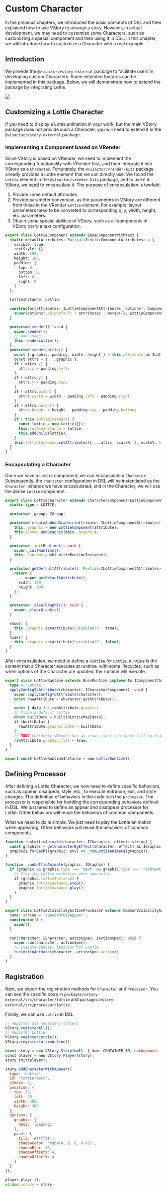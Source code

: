 # Custom Character

In the previous chapters, we introduced the basic concepts of DSL and then explained how to use VStory to arrange a story. However, in actual development, we may need to customize some Characters, such as customizing a special component and then using it in DSL. In this chapter, we will introduce how to customize a Character with a real example.

## Introduction

We provide the `@visactor/vstory-external` package to facilitate users in developing custom Characters. Some extended features can be implemented in this package. Below, we will demonstrate how to extend the package by integrating Lottie.

![](https://lf9-dp-fe-cms-tos.byteorg.com/obj/bit-cloud/vstory/vstory-external.png)

## Customizing a Lottie Character

If you need to display a Lottie animation in your work, but the main VStory package does not provide such a Character, you will need to extend it in the `@visactor/vstory-external` package.

### Implementing a Component based on VRender

Since VStory is based on VRender, we need to implement the corresponding functionality with VRender first, and then integrate it into VStory as a `Character`. Fortunately, the `@visactor/vrender-kits` package already provides a Lottie element that we can directly use.
We found the `Lottie` element in the `@visactor/vrender-kits` package, and to use it in VStory, we need to encapsulate it. The purpose of encapsulation is twofold:

1. Provide some default attributes
2. Provide parameter conversion, as the parameters in VStory are different from those in the VRender `Lottie` element. For example, layout parameters need to be converted to corresponding x, y, width, height, etc. parameters.
3. Obtain some special abilities of VStory, such as all components in VStory carry a text configuration.

```ts
export class LottieComponent extends BaseComponentWithText {
  static defaultAttributes: Partial<ILottieComponentAttributes> = {
    visible: true,
    textStyle: {},
    width: 100,
    height: 100,
    padding: {
      top: 0,
      bottom: 0,
      left: 0,
      right: 0
    }
  };

  lottieInstance: Lottie;

  constructor(attributes: ILottieComponentAttributes, options?: ComponentOptions) {
    super(options?.skipDefault ? attributes : merge({}, LottieComponent.defaultAttributes, attributes));
  }

  protected render(): void {
    super.render();
    // Add image
    this.renderLottie();
  }
  protected renderLottie() {
    const { graphic, padding, width, height } = this.attribute as ILottieComponentAttributes;
    const attrs = { ...graphic };
    if (!attrs.x) {
      attrs.x = padding.left;
    }
    if (!attrs.y) {
      attrs.y = padding.top;
    }
    if (!attrs.width) {
      attrs.width = width - padding.left - padding.right;
    }
    if (!attrs.height) {
      attrs.height = height - padding.top - padding.bottom;
    }
    if (!this.lottieInstance) {
      const lottie = new Lottie({});
      this.lottieInstance = lottie;
      this.addChild(lottie);
    }
    this.lottieInstance.setAttributes({ ...attrs, scaleX: 1, scaleY: 1, angle: 0, postMatrix: null });
  }
}
```

### Encapsulating a Character

Once we have a `Lottie` component, we can encapsulate a `Character`. Subsequently, the `character` configuration in DSL will be instantiated as the `Character` instance we have encapsulated, and in the Character, we will use the above `Lottie` component.

```ts
export class LottieCharacter extends CharacterComponent<LottieComponent, ILottieComponentAttributes> {
  static type = LOTTIE;

  protected _group: IGroup;

  protected createAndAddGraphic(attribute: ILottieComponentAttributes): void {
    this._graphic = new LottieComponent(attribute);
    this.canvas.addGraphic(this._graphic);
  }

  protected _initRuntime(): void {
    super._initRuntime();
    this._runtime.push(LottieRuntimeInstance);
  }

  protected getDefaultAttribute(): Partial<ILottieComponentAttributes> {
    return {
      ...super.getDefaultAttribute(),
      width: 100,
      height: 100
    };
  }

  protected _clearGraphic(): void {
    super._clearGraphic();
  }

  show() {
    this._graphic.setAttribute('visibleAll', true);
  }
  hide() {
    this._graphic.setAttribute('visibleAll', false);
  }
}
```

After encapsulation, we need to define a `Runtime` for `Lottie`. `Runtime` is the content that a Character executes at runtime, with some lifecycles, such as when options of the Character are updated, the runtime will execute.

```ts
export class LottieRuntime extends BaseRuntime implements IComponentCharacterRuntime {
  type = 'Lottie';
  applyConfigToAttribute(character: ICharacterComponent): void {
    super.applyConfigToAttribute(character);
    const rawAttribute = character.getAttribute();

    const { data } = rawAttribute.graphic;
    // Place a default Lottie
    const builtData = builtinLottieMap[data];
    if (builtData) {
      rawAttribute.graphic.data = builtData;
    }
    // TODO Currently VRender has an issue, must configure fill to draw
    rawAttribute.graphic.fill = true;
  }
}

export const LottieRuntimeInstance = new LottieRuntime();
```

## Defining Processor

After defining a Lottie Character, we now need to define specific behaviors, such as appear, disappear, style, etc., to execute entrance, exit, and style changes. The definition of behaviors in the code is in the `processor`. The processor is responsible for handling the corresponding behaviors defined in DSL. We just need to define an appear and disappear processor for Lottie. Other behaviors will reuse the behaviors of common components.

What we need to do is simple. We just need to play the Lottie animation when appearing. Other behaviors will reuse the behaviors of common components.

```ts
function runLottieAnimate(character: ICharacter, effect: string) {
  const graphics = getCharacterByEffect(character, effect) as IGraphic[];
  graphics.forEach((graphic: any) => _runLottieAnimate(graphic));
}

function _runLottieAnimate(graphic: IGraphic) {
  if (graphic && graphic.type !== 'text' && graphic.type !== 'richtext') {
    // Play the Lottie animation when appearing
    if (graphic.lottieInstance) {
      graphic.lottieInstance.stop();
      graphic.lottieInstance.play();
    }
  }
}

export class LottieVisibilityActionProcessor extends CommonVisibilityActionProcessor {
  name: string = 'appearOrDisAppear';
  constructor() {
    super();
  }

  run(character: ICharacter, actionSpec: IActionSpec): void {
    super.run(character, actionSpec);
    // Execute special behavior for Lottie
    runLottieAnimate(character, actionSpec.action);
  }
}
```

## Registration

Next, we export the registration methods for `Character` and `Processor`. You can see the specific code in `packages/vstory-external/src/character/lottie` and `packages/vstory-external/src/processor/lottie`.

Finally, we can use `Lottie` in DSL.

```javascript livedemo template=vstory
// Register all necessary content
VStory.registerAll();
// Register Lottie
VStory.registerLottie();
VStory.registerLottieAction();

const story = new VStory.Story(null, { dom: CONTAINER_ID, background: '#ebecf0' });
const player = new VStory.Player(story);
story.init(player);

story.addCharacterWithAppear({
  type: 'Lottie',
  id: 'lottie-test',
  zIndex: 2,
  position: {
    top: 50,
    left: 50,
    width: 300,
    height: 300
  },
  options: {
    graphic: {
      data: 'loading1'
    },
    panel: {
      fill: '#ffffff',
      shadowColor: 'rgba(0, 0, 0, 0.05)',
      shadowBlur: 10,
      shadowOffsetX: 4,
      shadowOffsetY: 4
    }
  }
});

player.play(-1);
window.vstory = story;
```
